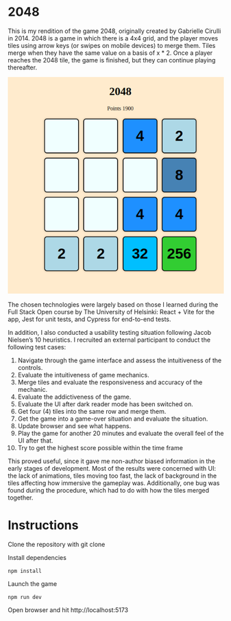 # 2048

This is my rendition of the game 2048, originally created by Gabrielle Cirulli in 2014. 2048 is a game in which there is a 4x4 grid, and the player moves tiles using arrow keys (or swipes on mobile devices) to merge them. Tiles merge when they have the same value on a basis of x * 2. Once a player reaches the 2048 tile, the game is finished, but they can continue playing thereafter.

![Screencap of the game](/2048-screencap.png)

The chosen technologies were largely based on those I learned during the Full Stack Open course by The University of Helsinki: React + Vite for the app, Jest for unit tests, and Cypress for end-to-end tests.

In addition, I also conducted a usability testing situation following Jacob Nielsen’s 10 heuristics. I recruited an external participant to conduct the following test cases:

1. Navigate through the game interface and assess the intuitiveness of the controls.
2. Evaluate the intuitiveness of game mechanics.
3. Merge tiles and evaluate the responsiveness and accuracy of the mechanic.
4. Evaluate the addictiveness of the game.
5. Evaluate the UI after dark reader mode has been switched on.
6. Get four (4) tiles into the same row and merge them.
7. Get the game into a game-over situation and evaluate the situation.
8. Update browser and see what happens.
9. Play the game for another 20 minutes and evaluate the overall feel of the UI
after that.
10. Try to get the highest score possible within the time frame

This proved useful, since it gave me non-author biased information in the early stages of development. Most of the results were concerned with UI: the lack of animations, tiles moving too fast, the lack of background in the tiles affecting how immersive the gameplay was. Additionally, one bug was found during the procedure, which had to do with how the tiles merged together.

# Instructions

Clone the repository with git clone

Install dependencies

```
npm install
```

Launch the game

```
npm run dev
```

Open browser and hit http://localhost:5173

